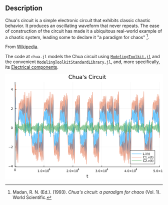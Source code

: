 ## Description

Chua's circuit is a simple electronic circuit that exhibits classic chaotic behavior.
It produces an oscillating waveform that never repeats.
The ease of construction of the circuit has made it a ubiquitous real-world example of a chaotic system, leading some to declare it "a paradigm for chaos" [^1].

From [Wikipedia](https://www.wikiwand.com/en/Chua%27s_circuit).

The code at `chua.jl` models the Chua circuit using [`ModelingToolkit.jl`](https://github.com/SciML/ModelingToolkit.jl) and the convenient [`ModelingToolkitStandardLibrary.jl`](https://github.com/SciML/ModelingToolkitStandardLibrary.jl), and, more specifically, its [Electrical components](https://docs.sciml.ai/ModelingToolkitStandardLibrary/stable/API/electrical/). 

![Chua's circuit oscillations](chua.png)

[^1]: Madan, R. N. (Ed.). (1993). *Chua's circuit: a paradigm for chaos* (Vol. 1). World Scientific.
